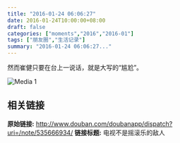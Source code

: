 ```yaml
---
title: "2016-01-24 06:06:27"
date: 2016-01-24T10:00:00+08:00
draft: false
categories: ["moments","2016","2016-01"]
tags: ["朋友圈","生活记录"]
summary: "2016-01-24 06:06:27..."
---
```


然而崔健只要在台上一说话，就是大写的“尴尬”。

![Media 1](/Moments/photos/2016-01-24/201601240606270.jpg)

## 相关链接

**原始链接:** http://www.douban.com/doubanapp/dispatch?uri=/note/535666934/
**链接标题:** 电视不是摇滚乐的敌人


